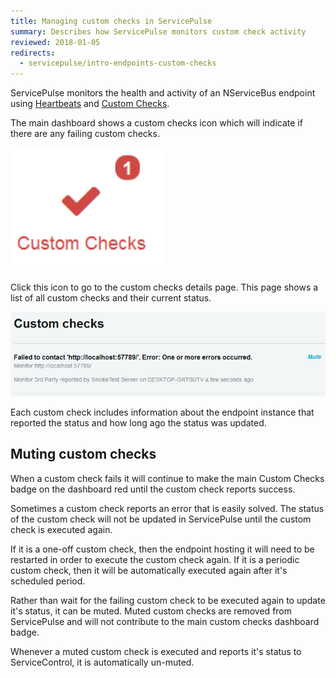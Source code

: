 ```yaml
---
title: Managing custom checks in ServicePulse
summary: Describes how ServicePulse monitors custom check activity
reviewed: 2018-01-05
redirects:
  - servicepulse/intro-endpoints-custom-checks
---
```


ServicePulse monitors the health and activity of an NServiceBus endpoint using [Heartbeats](/monitoring/heartbeats/) and [Custom Checks](/monitoring/custom-checks/).

The main dashboard shows a custom checks icon which will indicate if there are any failing custom checks.

![Custom checks dashboard notification showing a failing custom check](custom-checks-dashboard-notification.png)

Click this icon to go to the custom checks details page. This page shows a list of all custom checks and their current status.

![Custom checks details page](custom-checks-details.png)

Each custom check includes information about the endpoint instance that reported the status and how long ago the status was updated.


## Muting custom checks

When a custom check fails it will continue to make the main Custom Checks badge on the dashboard red until the custom check reports success. 

Sometimes a custom check reports an error that is easily solved. The status of the custom check will not be updated in ServicePulse until the custom check is executed again. 

If it is a one-off custom check, then the endpoint hosting it will need to be restarted in order to execute the custom check again. If it is a periodic custom check, then it will be automatically executed again after it's scheduled period. 

Rather than wait for the failing custom check to be executed again to update it's status, it can be muted. Muted custom checks are removed from ServicePulse and will not contribute to the main custom checks dashboard badge. 

Whenever a muted custom check is executed and reports it's status to ServiceControl, it is automatically un-muted.
